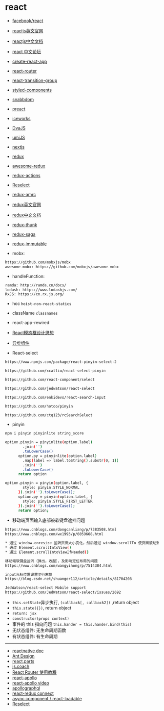 # react

- [facebook/react](https://github.com/facebook/react)
- [reactjs英文官网](https://reactjs.org/)
- [reactjs中文文档](https://react.docschina.org/)
- [react 中文论坛](http://react-china.org/)
- [create-react-app](https://github.com/facebook/create-react-app)
- [react-router](https://github.com/ReactTraining/react-router)




- [react-transition-group](https://github.com/reactjs/react-transition-group)
- [styled-components](https://github.com/styled-components/styled-components)

- [snabbdom](https://github.com/snabbdom/snabbdom)
- [preact](https://github.com/developit/preact/)
- [iceworks](https://alibaba.github.io/ice/iceworks)

- [DvaJS](https://dvajs.com/)
- [umiJS](https://umijs.org/zh/)
- [nextjs](https://nextjs.org/)
- [redux](https://github.com/reduxjs/redux)
- [awesome-redux](https://github.com/xgrommx/awesome-redux)
- [redux-actions](https://github.com/redux-utilities/redux-actions)
- [Reselect](https://github.com/reduxjs/reselect)
- [redux-amrc](https://github.com/lewis617/redux-amrc)
- [redux英文官网](https://redux.js.org/)
- [redux中文文档](https://cn.redux.js.org/)
- [redux-thunk](https://github.com/reduxjs/redux-thunk)
- [redux-saga](https://github.com/redux-saga/redux-saga)
- [redux-immutable](https://github.com/facebook/immutable-js)

- mobx:

```bash
https://github.com/mobxjs/mobx
awesome-mobx: https://github.com/mobxjs/awesome-mobx
```

- handleFunction:

```bash
ramda: http://ramda.cn/docs/
lodash: https://www.lodashjs.com/
RxJS: https://cn.rx.js.org/
```

- hoc `hoist-non-react-statics`
- className `classnames`
- react-app-rewired

- [React模态框设计思想](https://www.vq0599.com/article/2017/1111.html)
- [异步组件](https://segmentfault.com/a/1190000009820646)

- React-select

```bash
https://www.npmjs.com/package/react-pinyin-select-2

https://github.com/xcatliu/react-select-pinyin

https://github.com/react-component/select

https://github.com/jedwatson/react-select

https://github.com/enkidevs/react-search-input

https://github.com/hotoo/pinyin

https://github.com/ctq123/rcSearchSelect
```

- pinyin

```bash
npm i pinyin pinyinlite string_score

option.pinyin = pinyinlite(option.label)
        .join('')
        .toLowerCase()
      option.py = pinyinlite(option.label)
        .map(label => label.toString().substr(0, 1))
        .join('')
        .toLowerCase()
      return option

option.pinyin = pinyin(option.label, {
        style: pinyin.STYLE_NORMAL
      }).join('').toLowerCase();
      option.py = pinyin(option.label, {
        style: pinyin.STYLE_FIRST_LETTER
      }).join('').toLowerCase();
      return option;
```

- 移动端页面输入底部被软键盘遮挡问题

```bash
https://www.cnblogs.com/dongcanliang/p/7383508.html
https://www.cnblogs.com/wx1993/p/6059668.html

* 通过 window.onresize 监听页面大小变化，然后通过 window.scrollTo 使页面滚动到所需位置
* 通过 Element.scrollIntoView()
* 通过 Element.scrollIntoViewIfNeeded()

移动端软键盘监听（弹出，收起），及影响定位布局的问题
https://www.cnblogs.com/wangyihong/p/7514304.html

input光标位置设置至行末端
https://blog.csdn.net/shuanger112/article/details/81704208

JedWatson/react-select Mobile support
https://github.com/JedWatson/react-select/issues/2692
```

- `this.setState`异步执行, `(callback[, callback2])` ,return object
- `this.state({})`, return object
- `return: jsx`
- `constructor(props context)`
- 事件的 this 指向问题 `this.hander = this.hander.bind(this)`
- 无状态组件: 无生命周期函数
- 有状态组件: 有生命周期

---

- [reactnative doc](http://reactnative.cn/docs/0.40/getting-started.html#content)
- [Ant Design](https://ant.design/index-cn)
- [react.parts](https://react.parts/native)
- [js.coach](https://js.coach/)
- [React Router 使用教程](http://www.ruanyifeng.com/blog/2016/05/react_router.html)
- [react-apollo](https://apollographqlcn.github.io/react-docs-cn/index.html)
- [react-apollo video](https://www.howtographql.com/basics/0-introduction/)
- [apollographql](https://www.apollographql.com/docs/react/essentials/get-started.html)
- [react-redux connect](https://www.cnblogs.com/isLiu/p/8119861.html)
- [async component / react-loadable](https://github.com/jamiebuilds/react-loadable)
- [Reselect](https://github.com/reduxjs/reselect)
